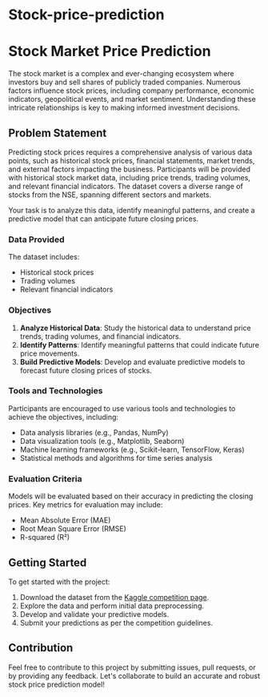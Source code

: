 # Stock-price-prediction

# **Stock Market Price Prediction**

The stock market is a complex and ever-changing ecosystem where investors buy and sell shares of publicly traded companies. Numerous factors influence stock prices, including company performance, economic indicators, geopolitical events, and market sentiment. Understanding these intricate relationships is key to making informed investment decisions.

## **Problem Statement**

Predicting stock prices requires a comprehensive analysis of various data points, such as historical stock prices, financial statements, market trends, and external factors impacting the business. Participants will be provided with historical stock market data, including price trends, trading volumes, and relevant financial indicators. The dataset covers a diverse range of stocks from the NSE, spanning different sectors and markets.

Your task is to analyze this data, identify meaningful patterns, and create a predictive model that can anticipate future closing prices.

### **Data Provided**

The dataset includes:
- Historical stock prices
- Trading volumes
- Relevant financial indicators

### **Objectives**

1. **Analyze Historical Data**: Study the historical data to understand price trends, trading volumes, and financial indicators.
2. **Identify Patterns**: Identify meaningful patterns that could indicate future price movements.
3. **Build Predictive Models**: Develop and evaluate predictive models to forecast future closing prices of stocks.

### **Tools and Technologies**

Participants are encouraged to use various tools and technologies to achieve the objectives, including:
- Data analysis libraries (e.g., Pandas, NumPy)
- Data visualization tools (e.g., Matplotlib, Seaborn)
- Machine learning frameworks (e.g., Scikit-learn, TensorFlow, Keras)
- Statistical methods and algorithms for time series analysis

### **Evaluation Criteria**

Models will be evaluated based on their accuracy in predicting the closing prices. Key metrics for evaluation may include:
- Mean Absolute Error (MAE)
- Root Mean Square Error (RMSE)
- R-squared (R²)

## **Getting Started**

To get started with the project:
1. Download the dataset from the [Kaggle competition page](https://kaggle.com/competitions/mosaic24-ps1).
2. Explore the data and perform initial data preprocessing.
3. Develop and validate your predictive models.
4. Submit your predictions as per the competition guidelines.

## **Contribution**

Feel free to contribute to this project by submitting issues, pull requests, or by providing 
 any feedback. Let's collaborate to build an accurate and robust stock price prediction model!
